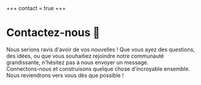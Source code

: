 +++
contact = true
+++

# Contactez-nous 🤝

Nous serions ravis d'avoir de vos nouvelles ! Que vous ayez des questions, des idées, ou que vous souhaitiez rejoindre notre communauté grandissante, n'hésitez pas à nous envoyer un message.  
Connectons-nous et construisons quelque chose d'incroyable ensemble. 
Nous reviendrons vers vous dès que possible !
